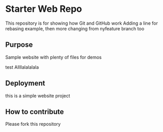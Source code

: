 # Starter Web Repo

This repository is for showing how Git and GitHub work
Adding a line for rebasing example, then more changing from nyfeature branch too
## Purpose

Sample website with plenty of files for demos

test Allllalalalala

## Deployment

this is a simple website project 

## How to contribute

Please fork this repository